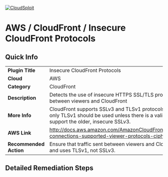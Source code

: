 [![CloudSploit](https://cloudsploit.com/img/logo-new-big-text-100.png "CloudSploit")](https://cloudsploit.com)

# AWS / CloudFront / Insecure CloudFront Protocols

## Quick Info

| | |
|-|-|
| **Plugin Title** | Insecure CloudFront Protocols |
| **Cloud** | AWS |
| **Category** | CloudFront |
| **Description** | Detects the use of insecure HTTPS SSL/TLS protocols for use with HTTPS traffic between viewers and CloudFront |
| **More Info** | CloudFront supports SSLv3 and TLSv1 protocols for use with HTTPS traffic, but only TLSv1 should be used unless there is a valid business justification to support the older, insecure SSLv3. |
| **AWS Link** | http://docs.aws.amazon.com/AmazonCloudFront/latest/DeveloperGuide/secure-connections-supported-viewer-protocols-ciphers.html |
| **Recommended Action** | Ensure that traffic sent between viewers and CloudFront is passed over HTTPS and uses TLSv1, not SSLv3. |

## Detailed Remediation Steps

